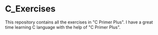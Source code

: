 # C_Exercises
This repository contains all the exercises in "C Primer Plus".
I have a great time learning C language with the help of "C Primer Plus".
